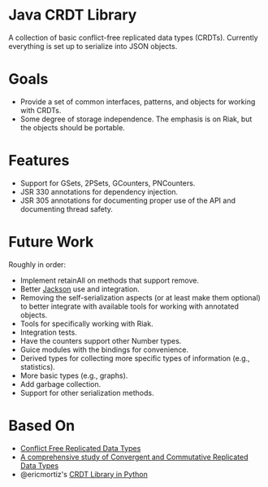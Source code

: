 Java CRDT Library
=========

A collection of basic conflict-free replicated data types (CRDTs).  Currently everything is set up to serialize into JSON objects.

Goals
=====
* Provide a set of common interfaces, patterns, and objects for working with CRDTs.
* Some degree of storage independence.  The emphasis is on Riak, but the objects should be portable.

Features
========
* Support for GSets, 2PSets, GCounters, PNCounters.
* JSR 330 annotations for dependency injection.
* JSR 305 annotations for documenting proper use of the API and documenting thread safety.

Future Work
===========

Roughly in order:

* Implement retainAll on methods that support remove. 
* Better [Jackson](http://jackson.codehaus.org) use and integration. 
* Removing the self-serialization aspects (or at least make them optional) to better integrate with available tools for working with annotated objects.
* Tools for specifically working with Riak. 
* Integration tests.
* Have the counters support other Number types.
* Guice modules with the bindings for convenience.
* Derived types for collecting more specific types of information (e.g., statistics). 
* More basic types (e.g., graphs).
* Add garbage collection.
* Support for other serialization methods.

Based On
=======

* [Conflict Free Replicated Data Types](http://hal.inria.fr/docs/00/61/73/41/PDF/RR-7687.pdf)
* [A comprehensive study of Convergent and Commutative Replicated Data Types](http://hal.upmc.fr/docs/00/55/55/88/PDF/techreport.pdf)
* @ericmortiz's [CRDT Library in Python](https://github.com/ericmoritz/crdt)
